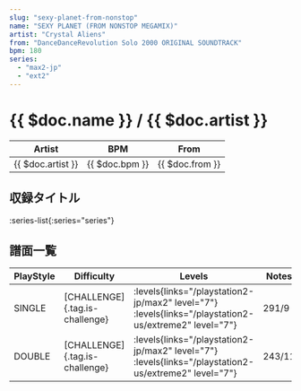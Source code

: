 ```yaml
---
slug: "sexy-planet-from-nonstop"
name: "SEXY PLANET (FROM NONSTOP MEGAMIX)"
artist: "Crystal Aliens"
from: "DanceDanceRevolution Solo 2000 ORIGINAL SOUNDTRACK"
bpm: 180
series:
  - "max2-jp"
  - "ext2"
---
```


# {{ $doc.name }} / {{ $doc.artist }}

|Artist|BPM|From|
|------|---|----|
|{{ $doc.artist }}|{{ $doc.bpm }}|{{ $doc.from }}|

## 収録タイトル

:series-list{:series="series"}

## 譜面一覧

|PlayStyle|Difficulty|Levels|Notes|Movie|
|---------|----------|------|-----|-----|
|SINGLE|[CHALLENGE]{.tag.is-challenge}|<div class="field is-grouped is-grouped-multiline"> :levels{links="/playstation2-jp/max2" level="7"}  :levels{links="/playstation2-us/extreme2" level="7"}</div>|291/9||
|DOUBLE|[CHALLENGE]{.tag.is-challenge}|<div class="field is-grouped is-grouped-multiline"> :levels{links="/playstation2-jp/max2" level="7"}  :levels{links="/playstation2-us/extreme2" level="7"}</div>|243/11||
